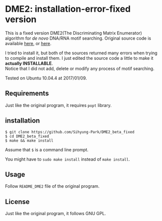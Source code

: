 # DME2: installation-error-fixed version


This is a fixed version DME2(The Discriminating Matrix Enumerator) algorithm for *de novo* DNA/RNA motif searching.
Original source code is available [here](http://smithlabresearch.org/software/dme/), or [here](https://github.com/smithlabcode/dme).

I tried to install it, but both of the sources returned many errors when trying to compile and install them.
I just edited the source code a little to make it **actually INSTALLABLE**.  
Notice that I did not add, delete or modify any process of motif searching.

Tested on Ubuntu 10.04.4 at 2017/01/09.

## Requirements
Just like the original program, it requires `popt` library.

## installation
```
$ git clone https://github.com/Sihyung-Park/DME2_beta_fixed
$ cd DME2_beta_fixed
$ make && make install
```

Assume that `$` is a command line prompt.

You might have to `sudo make install` instead of `make install`.

## Usage
Follow `README_DME2` file of the original program.

## License
Just like the original program, it follows GNU GPL.
